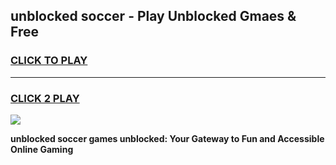 
## unblocked soccer - Play Unblocked Gmaes & Free
<h3>
<a href="https://news.freeplayer.one?title=unblocked_soccer&ref=23F">CLICK TO PLAY</a></h3>
<hr>

<h3>
<a href="https://news.freeplayer.one?title=unblocked_soccer&ref=23F">CLICK 2 PLAY</a>
  
</h3>

<a href="https://news.freeplayer.one?title=unblocked_soccer&ref=23F/"><img src="https://clearcache.store/games.png"></a>


**unblocked soccer games unblocked: Your Gateway to Fun and Accessible Online Gaming**
